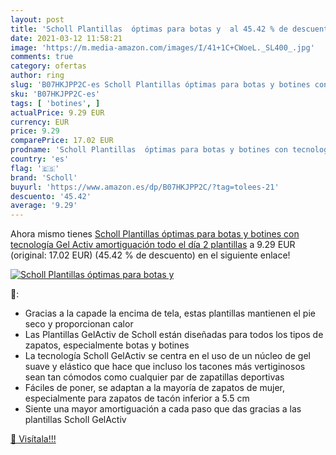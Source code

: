 ```yaml
---
layout: post
title: 'Scholl Plantillas  óptimas para botas y  al 45.42 % de descuento'
date: 2021-03-12 11:58:21
image: 'https://m.media-amazon.com/images/I/41+1C+CWoeL._SL400_.jpg'
comments: true
category: ofertas
author: ring
slug: 'B07HKJPP2C-es Scholl Plantillas óptimas para botas y botines con...'
sku: 'B07HKJPP2C-es'
tags: [ 'botines', ]
actualPrice: 9.29 EUR
currency: EUR
price: 9.29
comparePrice: 17.02 EUR
prodname: 'Scholl Plantillas  óptimas para botas y botines con tecnología Gel Activ  amortiguación todo el día  2 plantillas'
country: 'es'
flag: '🇪🇸'
brand: 'Scholl'
buyurl: 'https://www.amazon.es/dp/B07HKJPP2C/?tag=tolees-21'
descuento: '45.42'
average: '9.29'
---
```


Ahora mismo tienes [Scholl Plantillas  óptimas para botas y botines con tecnología Gel Activ  amortiguación todo el día  2 plantillas](https://www.amazon.es/dp/B07HKJPP2C/?tag=tolees-21) a 9.29 EUR (original: 17.02 EUR) (45.42 %  de descuento) en el siguiente enlace!

[![Scholl Plantillas  óptimas para botas y ](https://m.media-amazon.com/images/I/41+1C+CWoeL._SL400_.jpg)](https://www.amazon.es/dp/B07HKJPP2C/?tag=tolees-21)

🔎:

- Gracias a la capade la encima de tela, estas plantillas mantienen el pie seco y proporcionan calor
- Las Plantillas GelActiv de Scholl están diseñadas para todos los tipos de zapatos, especialmente botas y botines
- La tecnología Scholl GelActiv se centra en el uso de un núcleo de gel suave y elástico que hace que incluso los tacones más vertiginosos sean tan cómodos como cualquier par de zapatillas deportivas
- Fáciles de poner, se adaptan a la mayoría de zapatos de mujer, especialmente para zapatos de tacón inferior a 5.5 cm
- Siente una mayor amortiguación a cada paso que das gracias a las plantillas Scholl GelActiv

[🛒 Visítala!!!](https://www.amazon.es/dp/B07HKJPP2C/?tag=tolees-21)
